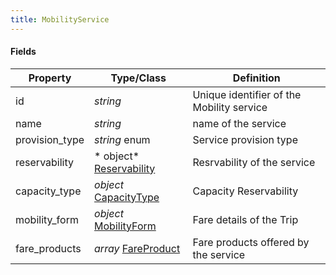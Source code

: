 ```yaml
---
title: MobilityService
---
```


#### Fields

| Property | Type/Class | Definition |
|----------| ---------- | ---------- |
| id | *string* | Unique identifier of the Mobility service |
| name | *string* | name of the service |
| provision_type | *string* enum | Service provision type |
| reservability | * object* [Reservability](/Resources/Reservability) | Resrvability of the service |
| capacity_type | *object* [CapacityType](/Resources/CapactyType) | Capacity Reservability |
| mobility_form | *object* [MobilityForm](/Resources/MobilityForm) | Fare details of the Trip |
| fare_products | *array* [FareProduct](/Resources/FareProduct) | Fare products offered by the service |
